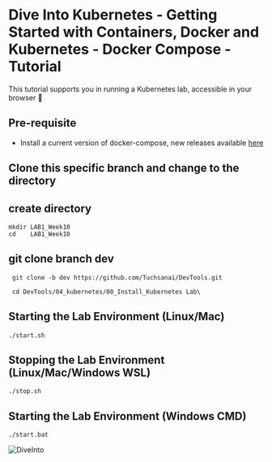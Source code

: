 # Dive Into Kubernetes - Getting Started with Containers, Docker and Kubernetes - Docker Compose - Tutorial

This tutorial supports you in running a Kubernetes lab, accessible in your browser 🚀

## Pre-requisite

* Install a current version of docker-compose, new releases available [here](https://github.com/docker/compose/releases)

## Clone this specific branch and change to the directory


## create directory

   
    mkdir LAB1_Week10
    cd    LAB1_Week10
    

## git clone branch dev
    
    
   ```
    git clone -b dev https://github.com/Tuchsanai/DevTools.git
   ```
   
   ```   
    cd DevTools/04_kubernetes/00_Install_Kubernetes Lab\
   ```



## Starting the Lab Environment (Linux/Mac)

```
./start.sh
```



## Stopping the Lab Environment (Linux/Mac/Windows WSL)

```
./stop.sh
```

## Starting the Lab Environment (Windows CMD)

```
./start.bat
```

![DiveInto](https://raw.githubusercontent.com/spurin/diveintokubernetes/cloudshell/DiveIntoKubernetes.jpeg)
